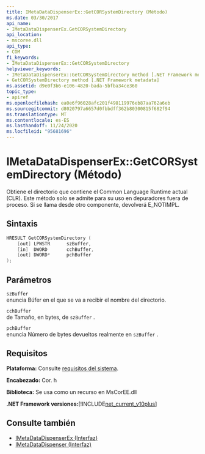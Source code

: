 ```yaml
---
title: IMetaDataDispenserEx::GetCORSystemDirectory (Método)
ms.date: 03/30/2017
api_name:
- IMetaDataDispenserEx.GetCORSystemDirectory
api_location:
- mscoree.dll
api_type:
- COM
f1_keywords:
- IMetaDataDispenserEx::GetCORSystemDirectory
helpviewer_keywords:
- IMetaDataDispenserEx::GetCORSystemDirectory method [.NET Framework metadata]
- GetCORSystemDirectory method [.NET Framework metadata]
ms.assetid: d9e0f3b6-e106-4820-bada-5bfba34ce360
topic_type:
- apiref
ms.openlocfilehash: ea0e6f96028afc201f498119976eb87aa762a6eb
ms.sourcegitcommit: d8020797a6657d0fbbdff362b80300815f682f94
ms.translationtype: MT
ms.contentlocale: es-ES
ms.lasthandoff: 11/24/2020
ms.locfileid: "95681696"
---
```

# <a name="imetadatadispenserexgetcorsystemdirectory-method"></a>IMetaDataDispenserEx::GetCORSystemDirectory (Método)

Obtiene el directorio que contiene el Common Language Runtime actual (CLR). Este método solo se admite para su uso en depuradores fuera de proceso. Si se llama desde otro componente, devolverá E_NOTIMPL.  
  
## <a name="syntax"></a>Sintaxis  
  
```cpp  
HRESULT GetCORSystemDirectory (  
    [out] LPWSTR      szBuffer,
    [in]  DWORD       cchBuffer,
    [out] DWORD*      pchBuffer  
);  
```  
  
## <a name="parameters"></a>Parámetros  

 `szBuffer`  
 enuncia Búfer en el que se va a recibir el nombre del directorio.  
  
 `cchBuffer`  
 de Tamaño, en bytes, de `szBuffer` .  
  
 `pchBuffer`  
 enuncia Número de bytes devueltos realmente en `szBuffer` .  
  
## <a name="requirements"></a>Requisitos  

 **Plataforma:** Consulte [requisitos del sistema](../../get-started/system-requirements.md).  
  
 **Encabezado:** Cor. h  
  
 **Biblioteca:** Se usa como un recurso en MsCorEE.dll  
  
 **.NET Framework versiones:**[!INCLUDE[net_current_v10plus](../../../../includes/net-current-v10plus-md.md)]  
  
## <a name="see-also"></a>Consulte también

- [IMetaDataDispenserEx (Interfaz)](imetadatadispenserex-interface.md)
- [IMetaDataDispenser (Interfaz)](imetadatadispenser-interface.md)
